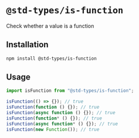 # `@std-types/is-function`

Check whether a value is a function

## Installation

```sh
npm install @std-types/is-function
```

## Usage

```ts
import isFunction from "@std-types/is-function";

isFunction(() => {}); // true
isFunction(function () {}); // true
isFunction(async function () {}); // true
isFunction(function* () {}); // true
isFunction(async function* () {}); // true
isFunction(new Function()); // true
```
